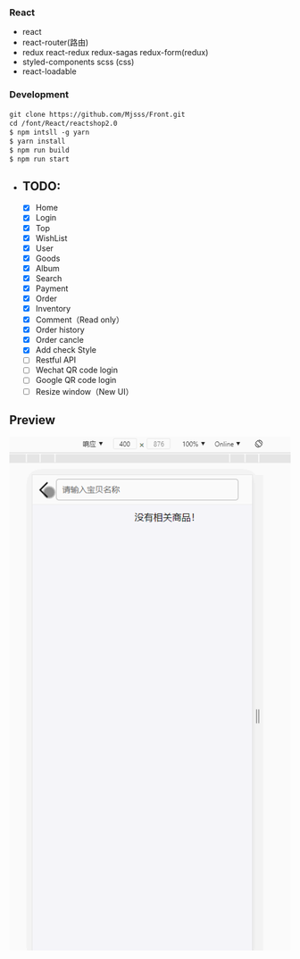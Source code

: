### React

- react
- react-router(路由)
- redux react-redux redux-sagas redux-form(redux)
- styled-components scss (css)
- react-loadable

### Development

```
git clone https://github.com/Mjsss/Front.git
cd /font/React/reactshop2.0
$ npm intsll -g yarn
$ yarn install
$ npm run build
$ npm run start
```

- ## TODO:
  - [x] Home
  - [x] Login
  - [x] Top
  - [x] WishList
  - [x] User
  - [x] Goods
  - [x] Album
  - [x] Search
  - [x] Payment
  - [x] Order
  - [x] Inventory
  - [x] Comment（Read only）
  - [x] Order history
  - [x] Order cancle
  - [x] Add check Style
  - [ ] Restful API
  - [ ] Wechat QR code login
  - [ ] Google QR code login
  - [ ] Resize window（New UI）

## Preview

![screenshot](https://github.com/Mjsss/Front/blob/master/screenshot.gif)
